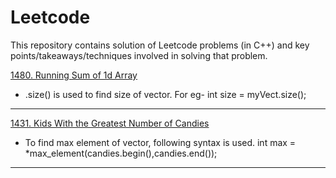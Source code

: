 # Leetcode
This repository contains solution of Leetcode problems (in C++) and key points/takeaways/techniques involved in solving that problem.


[1480. Running Sum of 1d Array](https://leetcode.com/problems/running-sum-of-1d-array/)
+ .size() is used to find size of vector.
  For eg- int size = myVect.size();
  
***
  
  [1431. Kids With the Greatest Number of Candies](https://leetcode.com/problems/kids-with-the-greatest-number-of-candies/)
  + To find max element of vector, following syntax is used.
    int max = *max_element(candies.begin(),candies.end());
    
***
